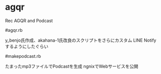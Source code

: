 # agqr
Rec AGQR and Podcast

#agqr.rb

y_benjo氏作成、akahana-1氏改良のスクリプトをさらにカスタム
LINE Notifyするようにしたぐらい

#makepodcast.rb

たまったmp3ファイルでPodcastを生成
ngnixでWebサービスを公開
